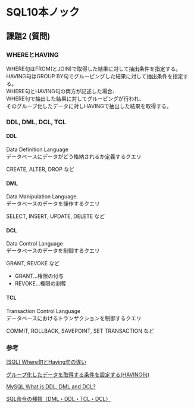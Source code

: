 # SQL10本ノック

## 課題2 (質問)

### WHEREとHAVING

WHERE句はFROM(とJOIN)で取得した結果に対して抽出条件を指定する。  
HAVING句はGROUP BY句でグルーピングした結果に対して抽出条件を指定する。  
WHERE句とHAVING句の両方が記述した場合、  
WHERE句で抽出した結果に対してグルーピングが行われ、  
そのグループ化したデータに対しHAVINGで抽出した結果を取得する。  

### DDL, DML, DCL, TCL

#### DDL

Data Definition Language  
データベースにデータがどう格納されるか定義するクエリ  

CREATE, ALTER, DROP など

#### DML

Data Manipulation Language  
データベースのデータを操作するクエリ

SELECT, INSERT, UPDATE, DELETE など

#### DCL

Data Control Language  
データベースのデータを制御するクエリ  

GRANT, REVOKE など

- GRANT...権限の付与  
- REVOKE...権限の剥奪

#### TCL

Transaction Control Language  
データベースにおけるトランザクションを制御するクエリ

COMMIT, ROLLBACK, SAVEPOINT, SET TRANSACTION など

### 参考

[[SQL] Where句とHaving句の違い](https://dev.classmethod.jp/articles/difference-where-and-having/)

[グループ化したデータを取得する条件を設定する(HAVING句)](https://www.dbonline.jp/mysql/select/index10.html)

[MySQL What is DDL, DML and DCL?](https://www.w3schools.in/mysql/ddl-dml-dcl/)

[SQL命令の種類（DML・DDL・TCL・DCL）](https://johobase.com/sql-instruction-type/)
